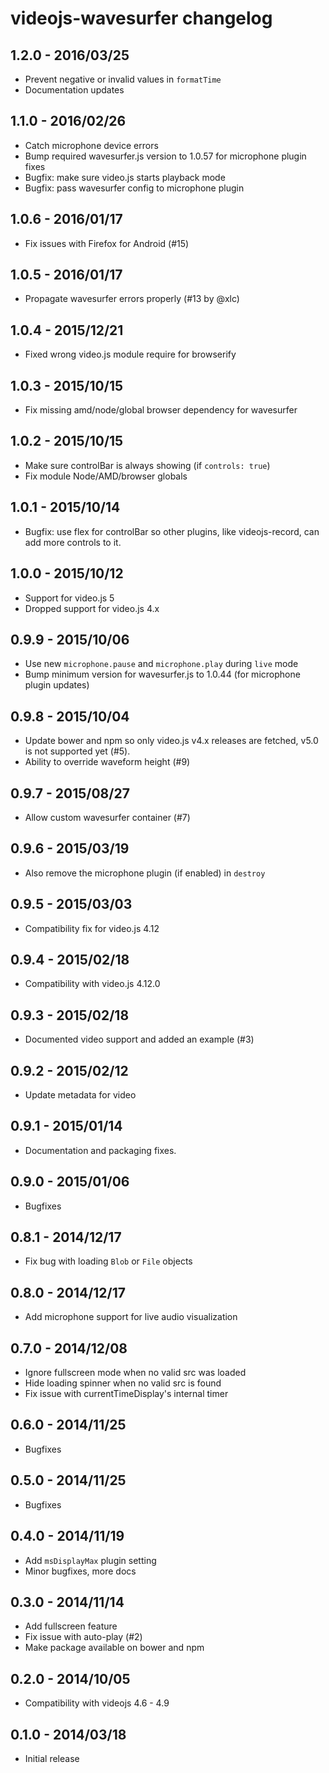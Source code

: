 videojs-wavesurfer changelog
============================

1.2.0 - 2016/03/25
------------------

- Prevent negative or invalid values in `formatTime`
- Documentation updates


1.1.0 - 2016/02/26
------------------

- Catch microphone device errors
- Bump required wavesurfer.js version to 1.0.57 for microphone plugin fixes
- Bugfix: make sure video.js starts playback mode
- Bugfix: pass wavesurfer config to microphone plugin


1.0.6 - 2016/01/17
------------------

- Fix issues with Firefox for Android (#15)


1.0.5 - 2016/01/17
------------------

- Propagate wavesurfer errors properly (#13 by @xlc)


1.0.4 - 2015/12/21
------------------

- Fixed wrong video.js module require for browserify


1.0.3 - 2015/10/15
------------------

- Fix missing amd/node/global browser dependency for wavesurfer


1.0.2 - 2015/10/15
------------------

- Make sure controlBar is always showing (if `controls: true`)
- Fix module Node/AMD/browser globals


1.0.1 - 2015/10/14
------------------

 - Bugfix: use flex for controlBar so other plugins, like videojs-record, can add more controls to it.


1.0.0 - 2015/10/12
------------------

- Support for video.js 5
- Dropped support for video.js 4.x


0.9.9 - 2015/10/06
------------------

- Use new `microphone.pause` and `microphone.play` during `live` mode
- Bump minimum version for wavesurfer.js to 1.0.44 (for microphone plugin updates)


0.9.8 - 2015/10/04
------------------

- Update bower and npm so only video.js v4.x releases are fetched, v5.0 is not supported yet (#5).
- Ability to override waveform height (#9)


0.9.7 - 2015/08/27
------------------

- Allow custom wavesurfer container (#7)


0.9.6 - 2015/03/19
------------------

- Also remove the microphone plugin (if enabled) in `destroy`


0.9.5 - 2015/03/03
------------------

- Compatibility fix for video.js 4.12


0.9.4 - 2015/02/18
------------------

- Compatibility with video.js 4.12.0


0.9.3 - 2015/02/18
------------------

- Documented video support and added an example (#3)


0.9.2 - 2015/02/12
------------------

- Update metadata for video


0.9.1 - 2015/01/14
------------------

- Documentation and packaging fixes.


0.9.0 - 2015/01/06
------------------

- Bugfixes


0.8.1 - 2014/12/17
------------------

- Fix bug with loading `Blob` or `File` objects


0.8.0 - 2014/12/17
------------------

- Add microphone support for live audio visualization


0.7.0 - 2014/12/08
------------------

- Ignore fullscreen mode when no valid src was loaded
- Hide loading spinner when no valid src is found
- Fix issue with currentTimeDisplay's internal timer


0.6.0 - 2014/11/25
------------------

- Bugfixes


0.5.0 - 2014/11/25
------------------

- Bugfixes


0.4.0 - 2014/11/19
------------------

- Add `msDisplayMax` plugin setting
- Minor bugfixes, more docs


0.3.0 - 2014/11/14
------------------

- Add fullscreen feature
- Fix issue with auto-play (#2)
- Make package available on bower and npm


0.2.0 - 2014/10/05
------------------

- Compatibility with videojs 4.6 - 4.9


0.1.0 - 2014/03/18
------------------

- Initial release
